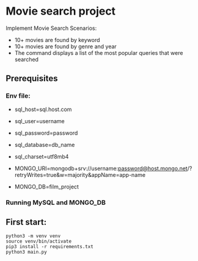 # Movie search project

Implement Movie Search Scenarios:
- 10+ movies are found by keyword
- 10+ movies are found by genre and year
- The command displays a list of the most popular queries that were searched

## Prerequisites

### Env file:

- sql_host=sql.host.com
- sql_user=username
- sql_password=password
- sql_database=db_name
- sql_charset=utf8mb4

- MONGO_URI=mongodb+srv://username:password@host.mongo.net/?retryWrites=true&w=majority&appName=app-name
- MONGO_DB=film_project

### Running MySQL and MONGO_DB

## First start:

```python3 -m venv venv```  
```source venv/bin/activate```  
```pip3 install -r requirements.txt```  
```python3 main.py```  
